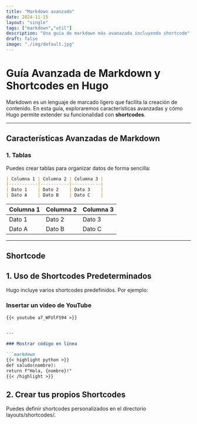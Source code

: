 ```yaml
---
title: "Markdown avanzado"
date: 2024-11-15
layout: "single"
tags: ["markdown","util"]
description: "Una guía de markdown más avanazada incluyendo shortcode"
draft: false
image: "./img/default.jpg"
---
```

# Guía Avanzada de Markdown y Shortcodes en Hugo

Markdown es un lenguaje de marcado ligero que facilita la creación de contenido. En esta guía, exploraremos características avanzadas y cómo Hugo permite extender su funcionalidad con **shortcodes**.

---

## Características Avanzadas de Markdown

### 1. Tablas
Puedes crear tablas para organizar datos de forma sencilla:

```markdown
| Columna 1 | Columna 2 | Columna 3 |
|-----------|-----------|-----------|
| Dato 1    | Dato 2    | Dato 3    |
| Dato A    | Dato B    | Dato C    |
```

| Columna 1 | Columna 2 | Columna 3 |
|-----------|-----------|-----------|
| Dato 1    | Dato 2    | Dato 3    |
| Dato A    | Dato B    | Dato C    |

---

## Shortcode

## 1. Uso de Shortcodes Predeterminados 
Hugo incluye varios shortcodes predefinidos. Por ejemplo:

### Insertar un video de YouTube

```markdown
{{< youtube a7_WFUlFS94 >}}


---

### Mostrar código en línea

```markdown
{{< highlight python >}}
def saludo(nombre):
return f"Hola, {nombre}!"
{{< /highlight >}}
```

## 2. Crear tus propios Shortcodes
Puedes definir shortcodes personalizados en el directorio layouts/shortcodes/.